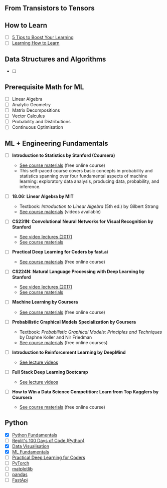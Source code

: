 ## From Transistors to Tensors

## How to Learn
- [ ] [5 Tips to Boost Your Learning](https://gordicaleksa.medium.com/5-tips-to-boost-your-learning-d6eb5edfe6d)
- [ ] [Learning How to Learn](https://www.coursera.org/learn/learning-how-to-learn)

## Data Structures and Algorithms
- [ ]
  
## Prerequisite Math for ML
- [ ] Linear Algebra
- [ ] Analytic Geometry
- [ ] Matrix Decompositions
- [ ] Vector Calculus
- [ ] Probability and Distributions
- [ ] Continuous Optimisation

## ML + Engineering Fundamentals

- [ ] **Introduction to Statistics by Stanford (Coursera)**
  - [See course materials](https://www.coursera.org/learn/stanford-statistics) (free online course)
  - This self-paced course covers basic concepts in probability and statistics spanning over four fundamental aspects of machine learning: exploratory data analysis, producing data, probability, and inference.

- [ ] **18.06: Linear Algebra by MIT**
  - Textbook: _Introduction to Linear Algebra_ (5th ed.) by Gilbert Strang
  - [See course materials](https://ocw.mit.edu/courses/mathematics/18-06-linear-algebra-spring-2010/) (videos available)

- [ ] **CS231N: Convolutional Neural Networks for Visual Recognition by Stanford**
  - [See video lectures (2017)](https://www.youtube.com/playlist?list=PLzUTmXVwsnXod6WNdg57Yc3zFx_f-RYsq)
  - [See course materials](http://cs231n.github.io/)

- [ ] **Practical Deep Learning for Coders by fast.ai**
  - [See course materials](https://course.fast.ai/) (free online course)

- [ ] **CS224N: Natural Language Processing with Deep Learning by Stanford**
  - [See video lectures (2017)](https://www.youtube.com/playlist?list=PLU40WL8Ol94IJzQtileLTqGZuXtGlLMP_)
  - [See course materials](http://web.stanford.edu/class/cs224n/syllabus.html)

- [ ] **Machine Learning by Coursera**
  - [See course materials](https://www.coursera.org/learn/machine-learning) (free online course)

- [ ] **Probabilistic Graphical Models Specialization by Coursera**
  - Textbook: _Probabilistic Graphical Models: Principles and Techniques_ by Daphne Koller and Nir Friedman
  - [See course materials](https://www.coursera.org/specializations/probabilistic-graphical-models) (free online courses)

- [ ] **Introduction to Reinforcement Learning by DeepMind**
  - [See lecture videos](https://www.youtube.com/watch?v=2pWv7GOvuf0&list=PLqYmG7hTraZDM-OYHWgPebj2MfCFzFObQ)

- [ ] **Full Stack Deep Learning Bootcamp**
  - [See lecture videos](https://course.fullstackdeeplearning.com/)

- [ ] **How to Win a Data Science Competition: Learn from Top Kagglers by Coursera**
    - [See course materials](https://www.coursera.org/projects/ml-basics-kaggle-competition) (free online course)

## Python

- [X] [Python Fundamentals](https://www.kaggle.com/learn/python)
- [ ] [Replit's 100 Days of Code (Python)](https://replit.com/learn/100-days-of-python)
- [X] [Data Visualisation](https://www.kaggle.com/learn/data-visualization)
- [X] [ML Fundamentals](https://www.kaggle.com/learn/intro-to-machine-learning)
- [ ] [Practical Deep Learning for Coders](https://course.fast.ai/)
- [ ] [PyTorch](https://pytorch.org/tutorials/beginner/basics/intro.html)
- [ ] [matplotlib](https://matplotlib.org/stable/tutorials/index)
- [ ] [pandas](https://pandas.pydata.org/docs/getting_started/intro_tutorials/)
- [ ] [FastApi](https://fastapi.tiangolo.com/learn/)

<!-- ## Mathematics for Computer Science

- [ ] [Calculus 1A: Differentiation](https://mitxonline.mit.edu/courses/course-v1:MITxT+18.01.1x/)
- [ ] [Calculus 1B: Integration](https://openlearninglibrary.mit.edu/courses/course-v1:MITx+18.01.2x+3T2019/about)
- [ ] [Calculus 1C: Coordinate Systems & Infinite Series](https://openlearninglibrary.mit.edu/courses/course-v1:MITx+18.01.3x+1T2020/about)
- [ ] [Essence of calculus by 3Blue1Brown](https://www.youtube.com/playlist?list=PLZHQObOWTQDMsr9K-rj53DwVRMYO3t5Yr)
- [ ] [Multivariable Calculus](https://ocw.mit.edu/courses/18-02sc-multivariable-calculus-fall-2010/download/)
- [ ] [Mathematics for Computer Science](https://openlearninglibrary.mit.edu/courses/course-v1:OCW+6.042J+2T2019/about)

## Mathematics for Machine Learning

- ### Linear Algebra
    - [ ] [Essence of linear algebra by 3Blue1Brown](https://www.youtube.com/playlist?list=PLZHQObOWTQDPD3MizzM2xVFitgF8hE_ab)
    - [ ] [Linear Algebra](https://ocw.mit.edu/courses/18-06sc-linear-algebra-fall-2011/)

- ### Probability
   - [ ] [Introduction to Probability - The Science of Uncertainty](https://www.edx.org/learn/probability/massachusetts-institute-of-technology-probability-the-science-of-uncertainty-and-data)
   - [ ] [Statistics 110: Probability](https://projects.iq.harvard.edu/stat110/youtube)

## Containerisation

- [ ] [Docker](https://docs.docker.com/get-started/overview/)

## Core Systems

- [ ] [Nand2Tetris Part I](https://www.coursera.org/learn/build-a-computer)
- [ ] [Nand2Tetris Part II](https://www.coursera.org/learn/nand2tetris2)
- [ ] [Computer Networking: a Top-Down Approach](https://gaia.cs.umass.edu/kurose_ross/online_lectures.htm)

## Advanced Systems

- [ ] [Computation Structures 1: Digital Circuits](https://learning.edx.org/course/course-v1:MITx+6.004.1x_3+3T2016/block-v1:MITx+6.004.1x_3+3T2016+type@sequential+block@c1s1/block-v1:MITx+6.004.1x_3+3T2016+type@vertical+block@c1s1v1)
- [ ] [Computation Structures 2: Computer Architecture](https://learning.edx.org/course/course-v1:MITx+6.004.2x+3T2015/home)
- [ ] [Computation Structures 3: Computer Organization](https://learning.edx.org/course/course-v1:MITx+6.004.3x_2+1T2017/home) --->



<!--- ## Optional

## Kaggle Competitions

- [X] [Titanic - Machine Learning from Disaster](https://www.kaggle.com/competitions/titanic)
- [X] [House Prices - Advanced Regression Techniques](https://www.kaggle.com/competitions/house-prices-advanced-regression-techniques)
- [ ] [Store Sales - Time Series Forecasting](https://www.kaggle.com/competitions/store-sales-time-series-forecasting)
- [ ] [Digit Recognizer](https://www.kaggle.com/competitions/digit-recognizer)

## Generative AI
- [ ] [Generative AI by Andrej Karpathy](https://www.youtube.com/playlist?list=PLAqhIrjkxbuWI23v9cThsA9GvCAUhRvKZ)
- [ ] [Neural networks by 3Blue1Brown](https://www.youtube.com/playlist?list=PLZHQObOWTQDNU6R1_67000Dx_ZCJB-3pi)
- [ ] [Statistics Fundamentals by StatQuest with Josh Starmer](https://www.youtube.com/playlist?list=PLblh5JKOoLUK0FLuzwntyYI10UQFUhsY9)

- ### Prompt Engineering

  - [ ] [Prompt Engineering for Developers](https://www.deeplearning.ai/short-courses/chatgpt-prompt-engineering-for-developers/)

  
- ### Machine Learning Specialization

  - [ ] [Machine Learning Specialization](https://www.coursera.org/specializations/machine-learning-introduction)

- ### Deep Learning Specialization

  - [ ] [Deep Learning Specialization](https://www.deeplearning.ai/courses/deep-learning-specialization/)

- ### Natural Language Processing Specialization

  - [ ] [Natural Language Processing Specialization](https://www.deeplearning.ai/courses/natural-language-processing-specialization/)

- ### Machine Learning Engineering for Production (MLOps) Specialization

  - [ ] [Machine Learning Engineering for Production (MLOps) Specialization](https://www.deeplearning.ai/courses/machine-learning-engineering-for-production-mlops/)
